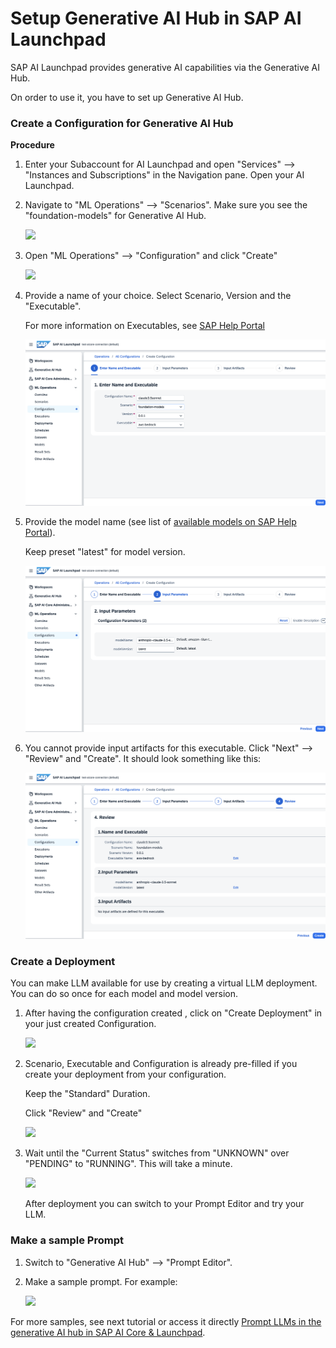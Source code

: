 # Setup Generative AI Hub in SAP AI Launchpad


SAP AI Launchpad provides generative AI capabilities via the Generative AI Hub.

On order to use it, you have to set up Generative AI Hub.




### Create a Configuration for Generative AI Hub


**Procedure**

1. Enter your Subaccount for AI Launchpad and open "Services" --> "Instances and Subscriptions" in the Navigation pane. Open your AI Launchpad.


2. Navigate to "ML Operations" --> "Scenarios". Make sure you see the "foundation-models" for Generative AI Hub.

   ![](images/29_ail_foundationmodels.png)

3. Open "ML Operations" --> "Configuration" and click "Create"

   ![](images/31_genai_create.png)

4. Provide a name of your choice. Select Scenario, Version and the "Executable".   

    For more information on Executables, see [SAP Help Portal](https://help.sap.com/docs/sap-ai-core/sap-ai-core-service-guide/models-and-scenarios-in-generative-ai-hub?locale=en-US&q=generative)
    
    ![](images/32_bedrock_genai_conf_step1.png)

5. Provide the model name (see list of [available models on SAP Help Portal](https://help.sap.com/docs/sap-ai-core/sap-ai-core-service-guide/models-and-scenarios-in-generative-ai-hub?locale=en-US&q=generative)). 

    Keep preset "latest" for model version.

    ![](images/33_bedrock_genai_conf_step2.png)

6. You cannot provide input artifacts for this executable. Click "Next" --> "Review" and "Create". It should look something like this:
    
    ![](images/33_bedrock_genai_conf_step3_review.png)


### Create a Deployment

You can make LLM available for use by creating a virtual LLM deployment. You can do so once for each model and model version.

1. After having the configuration created , click on "Create Deployment" in your just created Configuration.

    ![](images/34_genai_createdeploy.png)

2. Scenario, Executable and Configuration is already pre-filled if you create your deployment from your configuration.

    Keep the "Standard" Duration. 
    
    Click "Review" and "Create"

    ![](images/35_genai_duration.png)

3. Wait until the "Current Status" switches from "UNKNOWN" over "PENDING" to "RUNNING". This will take a minute.

    ![](images/36_genai_status.png)

    After deployment you can switch to your Prompt Editor and try your LLM.

### Make a sample Prompt

1. Switch to "Generative AI Hub" --> "Prompt Editor".

2. Make a sample prompt. For example:

    ![](images/37_genai_sampleprompt.png)

    

For more samples, see next tutorial or access it directly [Prompt LLMs in the generative AI hub in SAP AI Core & Launchpad](https://developers.sap.com/tutorials/ai-core-generative-ai.html).